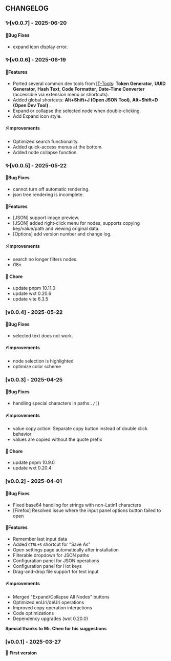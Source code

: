 ## CHANGELOG

### ✨[v0.0.7] - 2025-06-20

#### 🐛Bug Fixes

- expand icon display error.

### ✨[v0.0.6] - 2025-06-19

#### 🚀Features

- Ported several common dev tools from [IT-Tools](https://github.com/CorentinTh/it-tools): **Token Generator**, **UUID Generator**, **Hash Text**, **Code Formatter**, **Date-Time Converter** (accessible via extension menu or shortcuts).
- Added global shortcuts: **Alt+Shift+J (Open JSON Tool)**, **Alt+Shift+D (Open Dev Tool)** .
- Expand or collapse the selected node when double-clicking.
- Add Expand icon style.

#### ⚡Improvements

- Optimized search functionality.
- Added quick-access menus at the bottom.
- Added node collapse function.

### ✨[v0.0.5] - 2025-05-22

#### 🐛Bug Fixes

- cannot turn off automatic rendering.
- json tree rendering is incomplete.

#### 🚀Features

- [JSON] support image preview.
- [JSON] added right-click menu for nodes, supports copying key/value/path and viewing original data.
- [Options] add version number and change log.

#### ⚡Improvements

- search no longer filters nodes.
- i18n

#### 🐳 Chore

- update pnpm 10.11.0
- update wxt 0.20.6
- update vite 6.3.5

### [v0.0.4] - 2025-05-22

#### 🐛Bug Fixes

- selected text does not work.

#### ⚡Improvements

- node selection is highlighted
- optimize color scheme

### [v0.0.3] - 2025-04-25

#### 🐛Bug Fixes

- handling special characters in paths:`./[]`

#### ⚡Improvements

- value copy action: Separate copy button instead of double click behavior
- values ​​are copied without the quote prefix

#### 🐳 Chore

- update pnpm 10.9.0
- update wxt 0.20.4

### [v0.0.2] - 2025-04-01

#### 🐛Bug Fixes

- Fixed base64 handling for strings with non-Latin1 characters
- [Firefox] Resolved issue where the input panel options button failed to open

#### 🚀Features

- Remember last input data
- Added `CTRL+S` shortcut for "Save As"
- Open settings page automatically after installation
- Filterable dropdown for JSON paths
- Configuration panel for JSON operations
- Configuration panel for Hot keys
- Drag-and-drop file support for text input

#### ⚡Improvements

- Merged "Expand/Collapse All Nodes" buttons
- Optimized enUri/deUri operations
- Improved copy operation interactions
- Code optimizations
- Dependency upgrades (wxt 0.20.0)

**Special thanks to Mr. Chen for his suggestions**

### [v0.0.1] - 2025-03-27

🎉 **First version**
